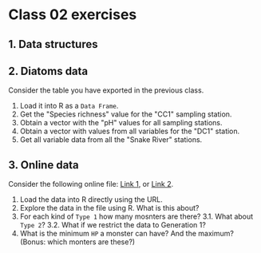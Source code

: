 # Class 02 exercises

## 1. Data structures


## 2. Diatoms data

Consider the table you have exported in the previous class.

1. Load it into R as a `Data Frame`.
2. Get the "Species richness" value for the "CC1" sampling station.
3. Obtain a vector with the "pH" values for all sampling stations.
4. Obtain a vector with values from all variables for the "DC1" station.
5. Get all variable data from all the "Snake River" stations.

## 3. Online data

Consider the following online file: [Link 1](https://gitlab.com/StuntsPT/bp2018/raw/master/docs/classes/exercises/poke_data.csv), or [Link 2](https://raw.githubusercontent.com/StuntsPT/BP2018/master/docs/classes/exercises/poke_data.csv).


1. Load the data into R directly using the URL.
2. Explore the data in the file using R. What is this about?
3. For each kind of `Type 1` how many mosnters are there?
    3.1. What about `Type 2`?
    3.2. What if we restrict the data to Generation 1?
4. What is the minimum `HP` a monster can have? And the maximum? (Bonus: which monters are these?)

